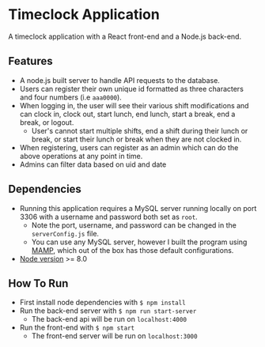 # Timeclock Application
A timeclock application with a React front-end and a Node.js back-end.

## Features
* A node.js built server to handle API requests to the database.
* Users can register their own unique id formatted as three characters and four numbers (i.e `aaa0000`).
* When logging in, the user will see their various shift modifications and can clock in, clock out, start lunch, end lunch, start a break, end a break, or logout.
  * User's cannot start multiple shifts, end a shift during their lunch or break, or start their lunch or break when they are not clocked in.
* When registering, users can register as an admin which can do the above operations at any point in time.
* Admins can filter data based on uid and date

## Dependencies
* Running this application requires a MySQL server running locally on port 3306 with a username and password both set as `root`.
  * Note the port, username, and password can be changed in the `serverConfig.js` file.
  * You can use any MySQL server, however I built the program using [MAMP](https://www.mamp.info/en/), which out of the box has those default configurations.
* [Node version](https://nodejs.org/en/download/) >= 8.0

## How To Run
* First install node dependencies with `$ npm install`
* Run the back-end server with `$ npm run start-server`
  * The back-end api will be run on `localhost:4000`
* Run the front-end with `$ npm start`
  * The front-end server will be run on `localhost:3000`
